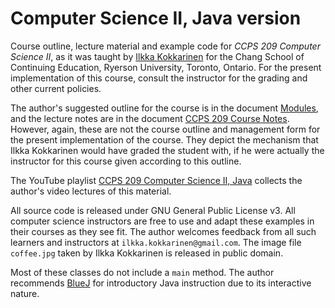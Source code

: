 # Computer Science II, Java version

Course outline, lecture material and example code for *CCPS 209 Computer Science II*, as it was taught by [Ilkka Kokkarinen](http://scs.ryerson.ca/~ikokkari) for the Chang School of Continuing Education, Ryerson University, Toronto, Ontario. For the present implementation of this course, consult the instructor for the grading and other current policies. 

The author's suggested outline for the course is in the document [Modules](https://github.com/ikokkari/JavaExamples/blob/master/Modules.pdf), and the lecture notes are in the document [CCPS 209 Course Notes](https://github.com/ikokkari/JavaExamples/blob/master/CCPS%20209%20Course%20Notes.pdf). However, again, these are not the course outline and management form for the present implementation of the course. They depict the mechanism that Ilkka Kokkarinen would have graded the student with, if he were actually the instructor for this course given according to this outline.

The YouTube playlist [CCPS 209 Computer Science II, Java](https://www.youtube.com/playlist?list=PLm1Sd7Iw1hHsRtM6KX5-XKGmOOvcDPBiB) collects the author's video lectures of this material.

All source code is released under GNU General Public License v3. All computer science instructors are free to use and adapt these examples in their courses as they see fit. The author welcomes feedback from all such learners and instructors at `ilkka.kokkarinen@gmail.com`. The image file `coffee.jpg` taken by Ilkka Kokkarinen is released in public domain.

Most of these classes do not include a `main` method. The author recommends [BlueJ](http://www.bluej.org) for introductory Java instruction due to its interactive nature.

